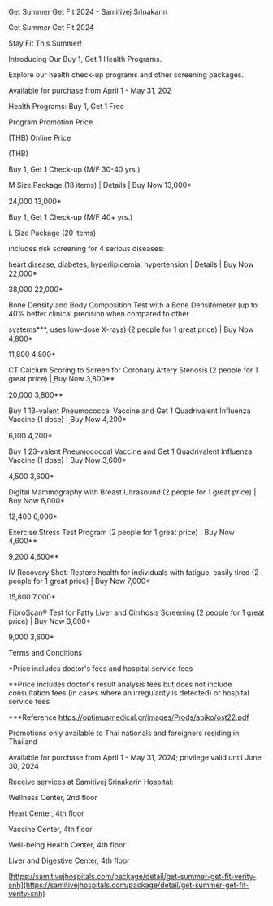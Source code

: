 Get Summer Get Fit 2024 - Samitivej Srinakarin

Get Summer Get Fit 2024

Stay Fit This Summer!

Introducing Our Buy 1, Get 1 Health Programs.

Explore our health check-up programs and other screening packages.

Available for purchase from April 1 - May 31, 202

Health Programs: Buy 1, Get 1 Free

Program Promotion Price

(THB) Online Price

(THB)

Buy 1, Get 1 Check-up (M/F 30-40 yrs.)

M Size Package (18 items) \| Details \| ฺBuy Now 13,000\*

24,000 13,000\*

Buy 1, Get 1 Check-up (M/F 40+ yrs.)

L Size Package (20 items)

includes risk screening for 4 serious diseases:

heart disease, diabetes, hyperlipidemia, hypertension \| Details \| ฺBuy
Now 22,000\*

38,000 22,000\*


Bone Density and Body Composition Test with a Bone Densitometer (up to
40% better clinical precision when compared to other

systems\*\*\*, uses low-dose X-rays) (2 people for 1 great price) \|
ฺBuy Now 4,800\*

11,800 4,800\*

CT Calcium Scoring to Screen for Coronary Artery Stenosis (2 people for
1 great price) \| ฺBuy Now 3,800\*\*

20,000 3,800\*\*

Buy 1 13-valent Pneumococcal Vaccine and Get 1 Quadrivalent Influenza
Vaccine (1 dose) \| ฺBuy Now 4,200\*

6,100 4,200\*

Buy 1 23-valent Pneumococcal Vaccine and Get 1 Quadrivalent Influenza
Vaccine (1 dose) \| ฺBuy Now 3,600\*

4,500 3,600\*

Digital Mammography with Breast Ultrasound (2 people for 1 great price)
\| Buy Now 6,000\*

12,400 6,000\*

Exercise Stress Test Program (2 people for 1 great price) \| Buy Now
4,600\*\*

9,200 4,600\*\*

IV Recovery Shot: Restore health for individuals with fatigue, easily
tired (2 people for 1 great price) \| Buy Now 7,000\*

15,800 7,000\*

FibroScan® Test for Fatty Liver and Cirrhosis Screening (2 people for 1
great price) \| Buy Now 3,600\*

9,000 3,600\*

Terms and Conditions

\*Price includes doctor's fees and hospital service fees

\*\*Price includes doctor\'s result analysis fees but does not include
consultation fees (in cases where an irregularity is detected) or
hospital service fees

\*\*\*Reference https://optimusmedical.gr/images/Prods/apiko/ost22.pdf

Promotions only available to Thai nationals and foreigners residing in
Thailand

Available for purchase from April 1 - May 31, 2024; privilege valid
until June 30, 2024

Receive services at Samitivej Srinakarin Hospital:

Wellness Center, 2nd floor

Heart Center, 4th floor

Vaccine Center, 4th floor

Well-being Health Center, 4th floor

Liver and Digestive Center, 4th floor

[https://samitivejhospitals.com/package/detail/get-summer-get-fit-verity-snh](https://samitivejhospitals.com/package/detail/get-summer-get-fit-verity-snh)
